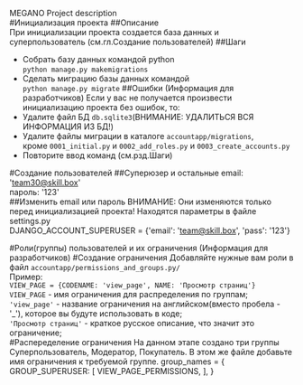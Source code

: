 MEGANO Project description   
#Инициализация проекта
##Описание   
При инициализации проекта создается база данных и суперпользователь 
(см.гл.Создание пользователей)
##Шаги
- Собрать базу данных командой python   
   ```python manage.py makemigrations```
- Сделать миграцию базы данных командой   
   ```python manage.py migrate```
##Ошибки
(Информация для разработчиков)
Если у вас не получается произвести инициализацию проекта без ошибок, то:
- Удалите файл БД ```db.sqlite3```(ВНИМАНИЕ: УДАЛИТЬСЯ ВСЯ ИНФОРМАЦИЯ ИЗ БД!)
- Удалите файлы миграции в каталоге ```accountapp/migrations```,   
  кроме ```0001_initial.py``` и ```0002_add_roles.py``` и ```0003_create_accounts.py```
- Повторите ввод команд (см.рзд.Шаги)

#Создание пользователей
##Суперюзер и остальные
email: 'team30@skill.box'   
пароль: '123'   
##Изменить email или пароль
ВНИМАНИЕ: Они изменяются только перед инициализацией проекта!
Находятся параметры в файле settings.py   
DJANGO_ACCOUNT_SUPERUSER = {'email': 'team@skill.box', 'pass': '123'}

#Роли(группы) пользователей и их ограничения
(Информация для разработчиков)
#Создание ограничения
Добавляйте нужные вам роли в файл ```accountapp/permissions_and_groups.py/```   
Пример:   
```VIEW_PAGE = {CODENAME: 'view_page', NAME: 'Просмотр страниц'}```   
```VIEW_PAGE``` - имя ограничения для распределения по группам;   
```'view_page'``` - название ограничения на английском(вместо пробела - '_'), которое вы будуте использовать в коде;   
```'Просмотр страниц'``` - краткое русское описание, что значит это ограничение;   
#Распеределение ограничения
На данном этапе создано три группы Суперпользователь, Модератор, Покупатель.
В этом же файле добавьте имя ограничения к требуемой группе.
group_names = {
    GROUP_SUPERUSER: [
        VIEW_PAGE_PERMISSIONS,
    ],
}